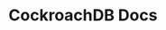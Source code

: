 ---
title: CockroachDB Docs
summary: CockroachDB is the SQL database for building global, scalable cloud services that survive disasters.
# title: Home page
layout: homepage
homepage: true
contribute: false
main_homepage: true
---